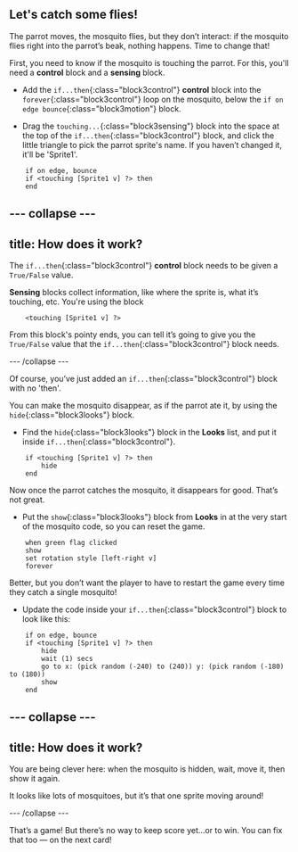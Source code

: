 ## Let's catch some flies!

The parrot moves, the mosquito flies, but they don’t interact: if the mosquito flies right into the parrot’s beak, nothing happens. Time to change that!

First, you need to know if the mosquito is touching the parrot. For this, you'll need a **control** block and a **sensing** block. 

+ Add the `if...then`{:class="block3control"} **control** block into the `forever`{:class="block3control"} loop on the mosquito, below the `if on edge bounce`{:class="block3motion"} block.

+ Drag the `touching...`{:class="block3sensing"} block into the space at the top of the `if...then`{:class="block3control"} block, and click the little triangle to pick the parrot sprite's name. If you haven’t changed it, it'll be 'Sprite1'.

```blocks3
    if on edge, bounce
    if <touching [Sprite1 v] ?> then
    end
```

--- collapse ---
---
title: How does it work?
---

The `if...then`{:class="block3control"} **control** block needs to be given a `True/False` value. 

**Sensing** blocks collect information, like where the sprite is, what it’s touching, etc. You're using the block

```blocks3
    <touching [Sprite1 v] ?>
```

From this block's pointy ends, you can tell it’s going to give you the `True/False` value that the `if...then`{:class="block3control"} block needs.

--- /collapse ---

Of course, you’ve just added an `if...then`{:class="block3control"} block with no 'then'. 

You can make the mosquito disappear, as if the parrot ate it, by using the `hide`{:class="block3looks"} block.

+ Find the `hide`{:class="block3looks"} block in the **Looks** list, and put it inside `if...then`{:class="block3control"}. 

```blocks3
    if <touching [Sprite1 v] ?> then
        hide
    end
```

Now once the parrot catches the mosquito, it disappears for good. That’s not great. 

+ Put the `show`{:class="block3looks"} block from **Looks** in at the very start of the mosquito code, so you can reset the game. 

```blocks3
    when green flag clicked
    show
    set rotation style [left-right v]
    forever
```

Better, but you don’t want the player to have to restart the game every time they catch a single mosquito! 

+ Update the code inside your `if...then`{:class="block3control"} block to look like this:

```blocks3
    if on edge, bounce
    if <touching [Sprite1 v] ?> then
        hide
        wait (1) secs
        go to x: (pick random (-240) to (240)) y: (pick random (-180) to (180))
        show
    end
```

--- collapse ---
---
title: How does it work?
---

You are being clever here: when the mosquito is hidden, wait, move it, then show it again. 

It looks like lots of mosquitoes, but it’s that one sprite moving around! 

--- /collapse ---

That’s a game! But there’s no way to keep score yet...or to win. You can fix that too — on the next card!
